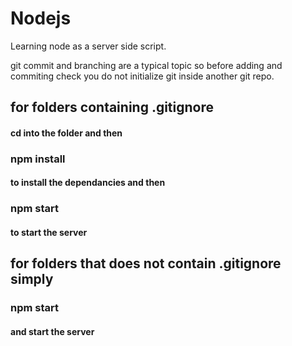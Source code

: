 # Nodejs
Learning node as a server side script.


git commit and branching are a typical topic so before adding and commiting check you do not initialize git inside another git repo.

## for folders containing .gitignore

#### cd into the folder and then

### npm install

#### to install the dependancies and then 

### npm start

#### to start the server

## for folders that does not contain .gitignore simply

### npm start

#### and start the server
